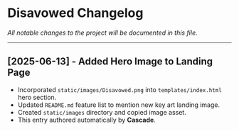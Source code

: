 # Disavowed Changelog

_All notable changes to the project will be documented in this file._

---

## [2025-06-13] - Added Hero Image to Landing Page

* Incorporated `static/images/Disavowed.png` into `templates/index.html` hero section.
* Updated `README.md` feature list to mention new key art landing image.
* Created `static/images` directory and copied image asset.
* This entry authored automatically by **Cascade**.
